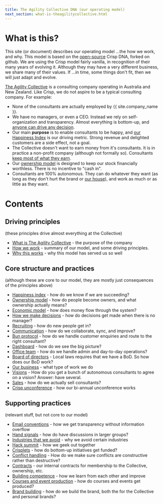 ```yaml
---
title: The Agility Collective DNA (our operating model)
next_section: what-is-theagilitycollective.html
---
```


What is this?
=============

This site (or document) describes our operating model ...the how we work, and why. This model is based on the [open-source](http://en.wikipedia.org/wiki/Open_source) Crisp DNA, forked on github. We are using the Crisp model fairly vanilla, in recognition of their many years of evolving it. Although they may have a very different business, we share many of their values. If ...in time, some things don't fit, then we will just adapt and evolve.

[The Agility Collective](http://theagilitycollective.com) is a consulting company operating in Australia and New Zealand. Like Crisp, we do not aspire to be a typical consulting company. For example:

-   None of the consultants are actually employed by {{ site.company_name }}.
-   We have no managers, or even a CEO. Instead we rely on self-organization and transparency. Almost everything is bottom-up, and [anyone can drive any decision](decisions.html).
-   Our main **purpose** is to enable consultants to be happy, and [our Happiness Index](happiness-index.html) is our driving metric. Strong revenue and delighted customers are a side effect, not a goal.
-   The Collective doesn't want to earn money from it's consultants. It is in practice a non-profit company (although not formally so). Consultants [keep most of what they earn](economic-model.html).
-   Our [ownership model](ownership-model.html) is designed to keep our stock financially worthless. There is no incentive to "cash in".
-   Consultants are 100% autonomous. They can do whatever they want (as long as they don't hurt the brand or [our house](what-is-theagilitycollective.html)), and work as much or as little as they want.


Contents
========

Driving principles
------------------

(these principles drive almost everything at the Collective)

-   [What is The Agility Collective](what-is-theagilitycollective.html) - the purpose of the company
-   [How we work](how-theagilitycollective-works.html) - summary of our model, and some driving principles.
-   [Why this works](why-this-works.html) - why this model has served us so well

Core structure and practices
----------------------------

(although these are core to our model, they are mostly just consequences of the principles above)

-   [Happiness index](happiness-index.html) - how do we know if we are succeeding?
-   [Ownership model](ownership-model.html) - how do people become owners, and what ownership actually means?
-   [Economic model](economic-model.html) - how does money flow through the system?
-   [How we make decisions](decisions.html) - how do decisions get made when there is no manager?
-   [Recruiting](recruiting.html) - how do new people get in?
-   [Communication](communication.html) - how do we collaborate, sync, and improve?
-   [Bun protocol](bun-protocol.html) - how do we handle customer enquiries and route to the right consultant?
-   [Dashboard](dashboard.html) - how do we see the big picture?
-   [Office team](office-team.html) - how do we handle admin and day-to-day operations?
-   [Board of directors](board.html) - Local laws requires that we have a BoD. So how does our BoD work?
-   [Our business](our-business.html) - what type of work we do
-   [Visions](visions.html) - How do you get a bunch of autonomous consultants to agree on a vision? Answer: have several.
-   [Sales](sales.html) - how do we actually sell consultants?
-   [Crisp unconference](unconference.html) - how our bi-annual unconference works

Supporting practices
--------------------

(relevant stuff, but not core to our model)

-   [Email conventions](email-conventions.html) - how we get transparency without information overflow
-   [Hand signals](hand-signals.html) - how do have discussions in larger groups?
-   [Industries that we avoid](industries-that-we-avoid.html) - why we avoid certain industries
-   [Hack summit](hack-summit.html) - how we geek out together
-   [Crisplets](crisplets.html) - how do bottom-up initiatives get funded?
-   [Conflict handling](conflict-handling.html) - How do we make sure conflicts are constructive rather than destructive?
-   [Contracts](contracts.html) - our internal contracts for membership to the Collective, ownership, etc.
-   [Building competence](building-competence.html) - how we learn from each other and improve
-   [Courses and event production](courses-and-event-production.html) - how do courses and events get produced?
-   [Brand building](brand-building.html) - how do we build the brand, both the for the Collective and personal brands?
